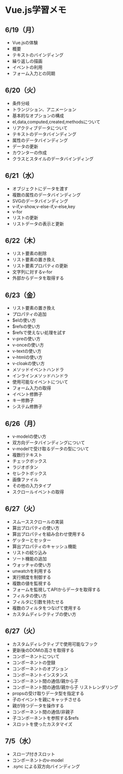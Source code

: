 # Vue.js学習メモ
## 6/19（月）
- Vue.jsの体験
- 概要
- テキストのバインディング
- 繰り返しの描画
- イベントの利用
- フォーム入力との同期

## 6/20（火）
- 条件分岐
- トランジション、アニメーション
- 基本的なオプションの構成
- el,data,computed,created,methodsについて
- リアクティブデータについて
- テキストのデータバインディング
- 属性のデータバインディング
- データの更新
- カウンターの作成
- クラスとスタイルのデータバインディング

## 6/21（水）
- オブジェクトにデータを渡す
- 複数の属性のデータバインディング
- SVGのデータバインディング
- v-if,v-show,v-else-if,v-else,key
- v-for
- リストの更新
- リストデータの表示と更新

## 6/22（木）
- リスト要素の削除
- リスト要素の置き換え
- リスト要素プロパティの更新
- 文字列に対するv-for
- 外部からデータを取得する

## 6/23（金）
- リスト要素の置き換え
- プロパティの追加
- $elの使い方
- $refsの使い方
- $refsで使えない処理を試す
- v-preの使い方
- v-onceの使い方
- v-textの使い方
- v-htmlの使い方
- v-cloakの使い方
- メソッドイベントハンドラ
- インラインメソッドハンドラ
- 使用可能なイベントについて
- フォーム入力の取得
- イベント修飾子
- キー修飾子
- システム修飾子

## 6/26（月）
- v-modelの使い方
- 双方向データバインディングについて
- v-modelで受け取るデータの型について
- 複数行テキスト
- チェックボックス
- ラジオボタン
- セレクトボックス
- 画像ファイル
- その他の入力タイプ
- スクロールイベントの取得

## 6/27（火）
- スムーススクロールの実装
- 算出プロパティの使い方
- 算出プロパティを組み合わせ使用する
- ゲッターとセッター
- 算出プロパティのキャッシュ機能
- リストの絞り込み
- ソート機能の追加
- ウォッチャの使い方
- unwatchを利用する
- 実行頻度を制御する
- 複数の値を監視する
- フォームを監視してAPIからデータを取得する
- フィルタの使い方
- フィルタに引数を持たせる
- 複数のフィルタをつなげて使用する
- カスタムディレクティブの使い方

## 6/27（火）
- カスタムディレクティブで使用可能なフック
- 更新後のDOMの高さを取得する
- コンポーネントについて
- コンポーネントの登録
- コンポーネントのオプション
- コンポーネントインスタンス
- コンポーネント間の通信/親から子
- コンポーネント間の通信/親から子 リストレンダリング
- propsの受け取りデータ型を指定する
- 子のイベントを親にキャッチさせる
- 親が持つデータを操作する
- コンポーネント間の通信/非親子
- 子コンポーネントを参照する$refs
- スロットを使ったカスタマイズ

## 7/5（水）
- スロープ付きスロット
- コンポーネントのv-model
- .sync による双方向バインディング